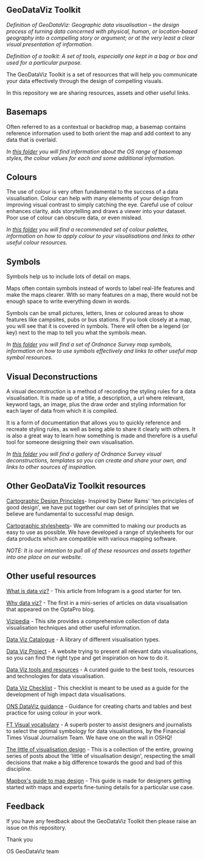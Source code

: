 ## GeoDataViz Toolkit

_Definition of GeoDataViz: Geographic data visualisation – the design process of turning data concerned with physical, human, or location-based geography into a compelling story or argument; or at the very least a clear visual presentation of information._

_Definition of a toolkit: A set of tools, especially one kept in a bag or box and used for a particular purpose._

The GeoDataViz Toolkit is a set of resources that will help you communicate your data effectively through the design of compelling visuals.

In this repository we are sharing resources, assets and other useful links.

## Basemaps

Often referred to as a contextual or backdrop map, a basemap contains reference information used to both orient the map and add context to any data that is overlaid.

_In [this folder](https://github.com/OrdnanceSurvey/GeoDataViz-Toolkit/tree/master/Basemaps) you will find information about the OS range of basemap styles, the colour values for each and some additional information._

## Colours

The use of colour is very often fundamental to the success of a data visualisation. Colour can help with many elements of your design from improving visual contrast to simply catching the eye. Careful use of colour enhances clarity, aids storytelling and draws a viewer into your dataset. Poor use of colour can obscure data, or even mislead.

_In [this folder](https://github.com/OrdnanceSurvey/GeoDataViz-Toolkit/tree/master/Colours) you will find a recommended set of colour palettes, information on how to apply colour to your visualisations and links to other useful colour resources._

## Symbols

Symbols help us to include lots of detail on maps.

Maps often contain symbols instead of words to label real-life features and make the maps clearer. With so many features on a map, there would not be enough space to write everything down in words.

Symbols can be small pictures, letters, lines or coloured areas to show features like campsites, pubs or bus stations. If you look closely at a map, you will see that it is covered in symbols. There will often be a legend (or key) next to the map to tell you what the symbols mean.

_In [this folder](https://github.com/OrdnanceSurvey/GeoDataViz-Toolkit/tree/master/Symbols) you will find a set of Ordnance Survey map symbols, information on how to use symbols effectively and links to other useful map symbol resources._

## Visual Deconstructions

A visual deconstruction is a method of recording the styling rules for a data visualisation. It is made up of a title, a description, a url where relevant, keyword tags, an image, plus the draw order and styling information for each layer of data from which it is compiled.

It is a form of documentation that allows you to quickly reference and recreate styling rules, as well as being able to share it clearly with others. It is also a great way to learn how something is made and therefore is a useful tool for someone designing their own visualisation.

_In [this folder](https://github.com/OrdnanceSurvey/GeoDataViz-Toolkit/tree/master/Visual%20Deconstructions) you will find a gallery of Ordnance Survey visual deconstructions, templates so you can create and share your own, and links to other sources of inspiration._

## Other GeoDataViz Toolkit resources

[Cartographic Design Principles](https://www.ordnancesurvey.co.uk/resources/carto-design/carto-design-principles.html)- Inspired by Dieter Rams&#39; &#39;ten principles of good design&#39;, we have put together our own set of principles that we believe are fundamental to successful map design.

[Cartographic stylesheets](https://www.ordnancesurvey.co.uk/resources/carto-design/cartographic-stylesheets.html)- We are committed to making our products as easy to use as possible. We have developed a range of stylesheets for our data products which are compatible with various mapping software.

_NOTE: It is our intention to pull all of these resources and assets together into one place on our website._

## Other useful resources

[What is data viz?](https://infogram.com/page/data-visualization?utm_content=56598973&amp;utm_medium=social&amp;utm_source=twitter) - This article from Infogram is a good starter for ten.

[Why data viz?](http://www.optasportspro.com/about/optapro-blog/posts/2015/guest-blog-why-data-viz/) - The first in a mini-series of articles on data visualisation that appeared on the OptaPro blog.

[Vizipedia](http://www.vizipedia.com/) - This site provides a comprehensive collection of data visualisation techniques and other useful information.

[Data Viz Catalogue](http://www.datavizcatalogue.com/) - A library of different visualisation types.

[Data Viz Project](http://datavizproject.com/) - A website trying to present all relevant data visualisations, so you can find the right type and get inspiration on how to do it.

[Data Viz tools and resources](http://dataviz.tools/) - A curated guide to the best tools, resources and technologies for data visualisation.

[Data Viz Checklist](http://annkemery.com/wp-content/uploads/2016/10/DataVizChecklist_May2016.pdf) - This checklist is meant to be used as a guide for the development of high impact data visualisations.

[ONS DataViz guidance](http://style.ons.gov.uk/category/data-visualisation/) - Guidance for creating charts and tables and best practice for using colour in your work.

[FT Visual vocabulary](https://github.com/ft-interactive/chart-doctor/blob/master/visual-vocabulary/Visual-vocabulary.pdf) - A superb poster to assist designers and journalists to select the optimal symbology for data visualisations, by the Financial Times Visual Journalism Team. We have one on the wall in OSHQ!

[The little of visualisation design](http://www.visualisingdata.com/2016/03/little-visualisation-design/) - This is a collection of the entire, growing series of posts about the &#39;little of visualisation design&#39;, respecting the small decisions that make a big difference towards the good and bad of this discipline.

[Mapbox's guide to map design](https://www.mapbox.com/map-design/) - This guide is made for designers getting started with maps and experts fine-tuning details for a particular use case. 

## Feedback

If you have any feedback about the GeoDataViz Toolkit then please raise an issue on this repository.

Thank you

OS GeoDataViz team
